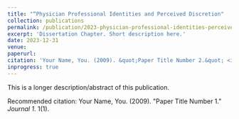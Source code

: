 ```yaml
---
title: "“Physician Professional Identities and Perceived Discretion"
collection: publications
permalink: /publication/2023-physician-professional-identities-perceived-discretion
excerpt: 'Dissertation Chapter. Short description here.'
date: 2023-12-31
venue: 
paperurl: 
citation: 'Your Name, You. (2009). &quot;Paper Title Number 2.&quot; <i>Journal 1</i>. 1(1).'
inprogress: true
---
```

This is a longer description/abstract of this publication.

<!-- [Download paper here](http://academicpages.github.io/files/paper1.pdf) -->

Recommended citation: Your Name, You. (2009). "Paper Title Number 1." <i>Journal 1</i>. 1(1).